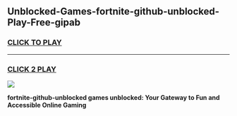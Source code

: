 
## Unblocked-Games-fortnite-github-unblocked-Play-Free-gipab
<h3>
<a href="https://premium76.site?title=fortnite-github-unblocked&ref=21A">CLICK TO PLAY</a></h3>
<hr>

<h3>
<a href="https://premium76.site?title=fortnite-github-unblocked&ref=21A">CLICK 2 PLAY</a>
  
</h3>

<a href="https://premium76.site?title=fortnite-github-unblocked&ref=21A"><img src="https://clearcache.store/games.png"></a>


**fortnite-github-unblocked games unblocked: Your Gateway to Fun and Accessible Online Gaming**
